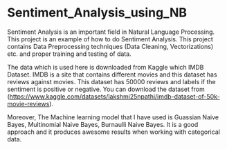 # Sentiment_Analysis_using_NB
Sentiment Analysis is an important field in Natural Language Processing. This project is an example of how to do Sentiment Analysis.
This project contains Data Preprocessing techniques (Data Cleaning, Vectorizations) etc. and proper training and testing of data. 

The data which is used here is downloaded from Kaggle which IMDB Dataset. IMDB is a site that contains different movies and this dataset 
has reviews against movies. This dataset has 50000 reviews and labels if the sentiment is positive or negative. 
You can download the dataset from (https://www.kaggle.com/datasets/lakshmi25npathi/imdb-dataset-of-50k-movie-reviews).

Moreover, The Machine learning model that I have used is Guassian Naive Bayes, Multinomial Naive Bayes, Burnaulli Naive Bayes. It is a good 
approach and it produces awesome results when working with categorical data.
